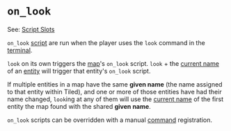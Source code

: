 # `on_look`

See: [Script Slots](../scripts/script_slots)

`on_look` [script](../scripts) are run when the player uses the `look` command in the [terminal](../terminal.md).

`look` on its own triggers the [map](../maps)'s `on_look` script. `look` + the [current name](../scripts/printing_current_values) of an [entity](../entities) will trigger that entity's `on_look` script.

If multiple entities in a map have the same **given name** (the name assigned to that entity within Tiled), and one or more of those entities have had their name changed, `look`ing at any of them will use the [current name](../scripts/printing_current_values) of the first entity the map found with the shared **given name**.

`on_look` scripts can be overridden with a manual [command](../commands.md) registration.

